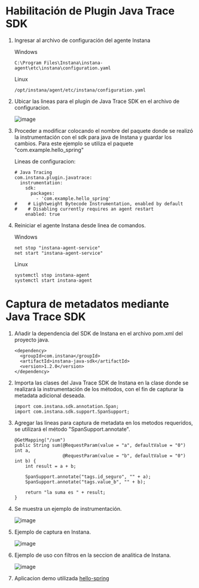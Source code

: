 # Habilitación de Plugin Java Trace SDK

1. Ingresar al archivo de configuración del agente Instana

   Windows

       C:\Program Files\Instana\instana-agent\etc\instana\configuration.yaml

   Linux

       /opt/instana/agent/etc/instana/configuration.yaml

2. Ubicar las lineas para el plugin de Java Trace SDK en el archivo de configuracion.

   ![image](https://github.com/user-attachments/assets/95b81b13-559a-4e50-86d7-925f70a0ed6d)

3. Proceder a modificar colocando el nombre del paquete donde se realizó la instrumentación con el sdk para java de Instana y guardar los cambios. Para este ejemplo se utiliza el paquete "com.example.hello_spring"

   Lineas de configuracion:

       # Java Tracing
       com.instana.plugin.javatrace:
         instrumentation:
           sdk:
             packages:
               - 'com.example.hello_spring'
       #    # Lightweight Bytecode Instrumentation, enabled by default
       #    # Disabling currently requires an agent restart
           enabled: true

4. Reiniciar el agente Instana desde linea de comandos.

   Windows

       net stop "instana-agent-service"
       net start "instana-agent-service"

   Linux

       systemctl stop instana-agent
       systemctl start instana-agent


# Captura de metadatos mediante Java Trace SDK

1. Añadir la dependencia del SDK de Instana en el archivo pom.xml del proyecto java.

       <dependency>
         <groupId>com.instana</groupId>
         <artifactId>instana-java-sdk</artifactId>
         <version>1.2.0</version>
       </dependency>

2. Importa las clases del Java Trace SDK de Instana en la clase donde se realizará la instrumentación de los métodos, con el fin de capturar la metadata adicional deseada.

       import com.instana.sdk.annotation.Span;
       import com.instana.sdk.support.SpanSupport;


3. Agregar las lineas para captura de metadata en los metodos requeridos, se utilizará el método "SpanSupport.annotate".


       @GetMapping("/sum")
       public String sum(@RequestParam(value = "a", defaultValue = "0") int a,
                         @RequestParam(value = "b", defaultValue = "0") int b) {
           int result = a + b;
   
           SpanSupport.annotate("tags.id_seguro", "" + a);
           SpanSupport.annotate("tags.value_b", "" + b);
   
           return "la suma es " + result;
       }

4. Se muestra un ejemplo de instrumentación.

   ![image](https://github.com/user-attachments/assets/ddfffb0b-7fcc-44a7-a9fe-85f1ca04ea08)


5. Ejemplo de captura en Instana.

   ![image](https://github.com/user-attachments/assets/ce512998-eda8-445d-9e36-1c6500309e41)

6. Ejemplo de uso con filtros en la seccion de analitica de Instana.

   ![image](https://github.com/user-attachments/assets/7632791e-c2fb-4f4e-8e58-79fdc2b50074)

 7. Aplicacion demo utilizada [hello-spring](Plugins/Java_Trace_SDK/hello-spring)  





